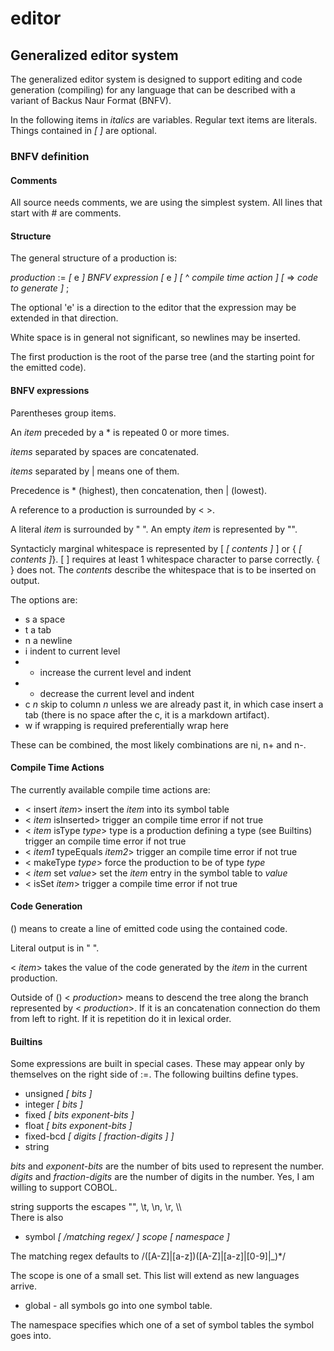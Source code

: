 editor
======

Generalized editor system
-------------------------

The generalized editor system is designed to support editing and code generation 
(compiling) for any language that can be described with a variant of Backus Naur Format (BNFV).

In the following items in *italics* are variables.  Regular text items are literals.  Things contained in *[* *]* are optional.  

### BNFV definition

#### Comments

All source needs comments, we are using the simplest system.  All lines that start with # are comments.

#### Structure

The general structure of a production is:
  
*production* := *[* e *]* *BNFV expression* *[* e *]* *[* ^ *compile time action* *]* *[* => *code to generate* *]* ;

The optional 'e' is a direction to the editor that the expression may be extended in that direction.

White space is in general not significant, so newlines may be inserted.

The first production is the root of the parse tree (and the starting point for the emitted code).

#### BNFV expressions 

Parentheses group items.  

An *item* preceded by a \* is repeated 0 or more times.  

*items* separated by spaces are concatenated.

*items* separated by | means one of them.  

Precedence is \* (highest), then concatenation, then | (lowest).

A reference to a production is surrounded by \< \>.  

A literal *item* is surrounded by " ".  An empty *item* is represented by "".

Syntacticly marginal whitespace is represented by [ *[* *contents* *]* ] or { *[* *contents* *]*}.  [ ] requires 
at least 1 whitespace character to parse correctly.  { } does not.  The *contents* describe the whitespace 
that is to be inserted on output.  

The options are:

+ s a space
+ t a tab
+ n a newline
+ i indent to current level
+ + increase the current level and indent
+ - decrease the current level and indent
+ c *n* skip to column *n* unless we are already past it, in which case insert a tab (there is no space after the c, 
  it is a markdown artifact).
+ w if wrapping is required preferentially wrap here

These can be combined, the most likely combinations are ni, n+ and n-.

#### Compile Time Actions

The currently available compile time actions are:
+ \< insert *item*\> insert the *item* into its symbol table
+ \< *item* isInserted\> trigger an compile time error if not true
+ \< *item* isType *type*\>  type is a production defining a type (see Builtins) trigger an compile time error if not true
+ \< *item1* typeEquals *item2*\> trigger an compile time error if not true
+ \< makeType *type*\> force the production to be of type *type*
+ \< *item* set *value*\> set the *item* entry in the symbol table to *value*
+ \< isSet *item*\> trigger a compile time error if not true

#### Code Generation

() means to create a line of emitted code using the contained code.

Literal output is in " ".

< *item*> takes the value of the code generated by the *item* in the current production.

Outside of ()  < *production*> means to descend the tree along the branch represented by < *production*>.  If 
it is an concatenation connection do them from left to right.  If it is repetition do it in lexical order.


#### Builtins
  
Some expressions are built in special cases.  These may appear only by themselves on the right side of :=.  The
following builtins define types.

+  unsigned  *[* *bits* *]*
+  integer   *[* *bits* *]*
+  fixed *[* *bits  exponent-bits* *]*
+  float *[* *bits exponent-bits* *]*
+  fixed-bcd *[* *digits* *[* *fraction-digits* *]* *]*
+  string

*bits* and *exponent-bits* are the number of bits used to represent the number.  *digits* and *fraction-digits* 
are the number of digits in the number.  Yes, I am willing to support COBOL.

string supports the escapes "", \\t, \\n, \\r, \\\\    
There is also 

+  symbol  *[* */matching regex/* *]* *scope* *[* *namespace* *]*

The matching regex defaults to /([A-Z]|[a-z])([A-Z]|[a-z]|[0-9]|_)*/

The scope is one of a small set.  This list will extend as new languages arrive.
    
+ global - all symbols go into one symbol table.
    
The namespace specifies which one of a set of symbol tables the symbol goes into.
    
    


  

